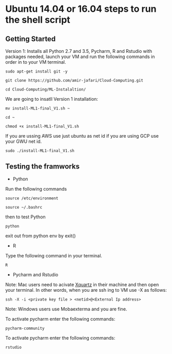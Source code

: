 # Ubuntu 14.04 or 16.04 steps to run the shell script

## Getting Started 

Version 1: Installs all Python 2.7 and 3.5, Pycharm, R and Rstudio with packages needed, launch your VM  and run the following commands in order in to your VM terminal.

```
sudo apt-get install git -y
```
```
git clone https://github.com/amir-jafari/Cloud-Computing.git
```
```
cd Cloud-Computing/ML-Instalaltion/

```
We are going to insatll  Version 1 installation:
```
mv install-ML1-final_V1.sh ~
```
```
cd ~
```
```
chmod +x install-ML1-final_V1.sh
```

If you are ussing AWS use just ubuntu as net id if you are using GCP use your GWU net id.

```
sudo ./install-ML1-final_V1.sh
```

## Testing the framworks

* Python

Run the following commands

```
source /etc/environment
```
```
source ~/.bashrc
```
then to test Python

```
python
```

exit out from python env by exit()

* R

Type the following command in your terminal.

```
R
```

* Pycharm and Rstudio

Note: Mac users need to acivate [Xquartz](https://www.xquartz.org/) in their machine and then open your terminal. In other words, when you are ssh ing to VM use -X as follows:

```
ssh -X -i <private key file > <netid>@<External Ip address>
``` 

Note: Windows users use Mobaexterma and you are fine.

To activate pycharm enter the following commands:

```
pycharm-community
```

To activate pycharm enter the following commands:

```
rstudio
```




